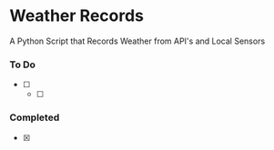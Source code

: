 # Weather Records

A Python Script that Records Weather from API's and Local Sensors

### To Do

- [ ]
  - [ ]

### Completed

- [x]
